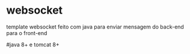# websocket
template websocket feito com java para enviar mensagem do back-end para o front-end

#java 8+ e tomcat 8+
